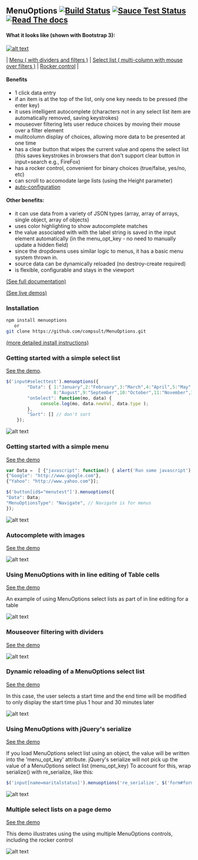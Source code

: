 ## MenuOptions [![Build Status](https://travis-ci.org/compsult/MenuOptions.svg?branch=1.7.5-11)](https://travis-ci.org/compsult/MenuOptions) [![Sauce Test Status](https://saucelabs.com/buildstatus/compsult)](https://saucelabs.com/u/compsult) [![Read The docs](https://readthedocs.org/projects/pip/badge/?version=latest)](http://menuoptions.readthedocs.org/en/latest/) ##

#### What it looks like (shown with Bootstrap 3):

[![alt text](http://www.menuoptions.org/examples/imgs/overview2.gif "menu, select lists and rocker control")](http://menuoptions.org/examples/bootstrap_ex.html "Bootstrap example")

| [Menu ( with dividers and filters )](http://www.menuoptions.org/examples/Dividers.html)       | [Select list ( multi-column with mouse over filters )](http://www.menuoptions.org/examples/ReloadMenuOptions.html) |  [Rocker control](http://www.menuoptions.org/examples/RockerControl.html)     |

#### Benefits


*   1 click data entry
*   if an item is at the top of the list, only one key needs to be pressed (the enter key)
*   it uses intelligent autocomplete (characters not in any select list item are automatically removed, saving keystrokes)
*   mouseover filtering lets user reduce choices by moving their mouse over a filter element
*   mulitcolumn display of choices, allowing more data to be presented at one time
*   has a clear button that wipes the current value and opens the select list (this saves keystrokes in browsers that don't support clear button in input=search e.g., FireFox) 
*   has a rocker control, convenient for binary choices (true/false, yes/no, etc)
*   can scroll to accomodate large lists (using the Height parameter)
*   [auto-configuration](http://menuoptions.readthedocs.org/en/latest/FAQ.html#what-do-you-mean-auto-configuration)

#### Other benefits:

*   it can use data from a variety of JSON types (array, array of arrays, single object, array of objects)
*   uses color highlighting to show autocomplete matches 
*   the value associated with with the label string is saved in the input element automatically (in the menu_opt_key - no need to manually update a hidden field)
*   since the dropdowns uses similar logic to menus, it has a basic menu system thrown in.
*   source data can be dynamically reloaded (no destroy-create required)
*   is flexible, configurable and stays in the viewport  

[(See full documentation)](http://menuoptions.readthedocs.org/en/latest/)

[(See live demos)](http://www.menuoptions.org)

### Installation

```bash
npm install menuoptions
   or
git clone https://github.com/compsult/MenuOptions.git
```

[(more detailed install instructions)](http://menuoptions.readthedocs.org/en/latest/QuickStart.html)

### Getting started with a simple select list
[See the demo](http://www.menuoptions.org/examples/QuickStartSelect.html).

```javascript
$('input#selecttest').menuoptions({                                         
        "Data": { 1:"January",2:"February",3:"March",4:"April",5:"May", 6:"June",7:"July",
                  8:"August",9:"September",10:"October",11:"November",12:"December" },
        "onSelect": function(mo, data) {                                        
             console.log(mo, data.newVal, data.type );                          
        },                                                                                                               
        "Sort": [] // don't sort                                                            
    });           
```
![alt text](http://www.menuoptions.org/examples/imgs/SimpleSelect.jpg "select list image")

### Getting started with a simple menu

[See the demo](http://www.menuoptions.org/examples/QuickStartMenu.html)

```javascript
var Data =  [ {"javascript": function() { alert('Run some javascript'); }},
{"Google": "http://www.google.com"},
{"Yahoo": "http://www.yahoo.com"}];

$('button[id$="menutest"]').menuoptions({
"Data": Data;
"MenuOptionsType": "Navigate", // Navigate is for menus
});
```
![alt text](http://www.menuoptions.org/examples/imgs/SimpleMenu.jpg "simple menu image")

### Autocomplete with images
[See the demo](http://www.menuoptions.org/examples/SelectWithImages.html)

![alt text](http://www.menuoptions.org/examples/imgs/AutoCompWithImgs.jpg "autocomplete with images")

### Using MenuOptions with in line editing of Table cells
[See the demo](http://www.menuoptions.org/examples/InlinEdit.html)

An example of using MenuOptions select lists as part of in line editing for a table

![alt text](http://www.menuoptions.org/examples/imgs/InlineEditing.png "autocomplete with images")

### Mouseover filtering with dividers
[See the demo](http://www.menuoptions.org/examples/Dividers.html)

![alt text](http://www.menuoptions.org/examples/imgs/MenuWithMOandDivs.jpg "mouseover filtering with dividers")


### Dynamic reloading of a MenuOptions select list
[See the demo](http://www.menuoptions.org/examples/ReloadMenuOptions.html)

In this case, the user selects a start time and the end time will be modified to only display
the start time plus 1 hour and 30 minutes later

![alt text](http://www.menuoptions.org/examples/imgs/Reload.png "dynamic reload of MenuOptions select list")

### Using MenuOptions with jQuery's serialize
[See the demo](http://www.menuoptions.org/examples/Serialize.html)

If you load MenuOptions select list using an object, the value will be written into the 'menu_opt_key'
attribute.  jQuery's serialize will not pick up the value of a MenuOptions select list (menu_opt_key)
To account for this, wrap serialize() with re_serialize, like this:

```javascript
$('input[name=maritalstatus]').menuoptions('re_serialize', $('form#form1').serialize());
```

![alt text](http://www.menuoptions.org/examples/imgs/re_serialize.png "using MenuOptions with serialize() ")
### Multiple select lists on a page demo

[See the demo](http://www.menuoptions.org/examples/MultiSelect.html)

This demo illustrates using the using multiple MenuOptions controls, including the rocker control 

![alt text](http://www.menuoptions.org/examples/imgs/MultiSelects.png "using multiple menuoptions on a page ")

